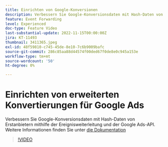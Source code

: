 ```yaml
---
title: Einrichten von Google-Konversionen
description: Verbessern Sie Google-Konversionsdaten mit Hash-Daten von Erstanbietern mithilfe der Ereignisweiterleitung und der Google Ads-API.
feature: Event Forwarding
level: Experienced
doc-type: Feature Video
last-substantial-update: 2022-11-15T00:00:00Z
jira: KT-11493
thumbnail: 3411365.jpeg
exl-id: 48f59810-c745-45de-8e10-7c6b9009bafc
source-git-commit: 286c85aa88d44574f00ded67f0de8e0c945a153e
workflow-type: tm+mt
source-wordcount: '50'
ht-degree: 0%

---
```


# Einrichten von erweiterten Konvertierungen für Google Ads

Verbessern Sie Google-Konversionsdaten mit Hash-Daten von Erstanbietern mithilfe der Ereignisweiterleitung und der Google Ads-API. Weitere Informationen finden Sie unter [die Dokumentation](https://experienceleague.adobe.com/docs/experience-platform/tags/extensions/adobe/google-ads-enhanced-conversions/overview.html)

>[!VIDEO](https://video.tv.adobe.com/v/3411365/?learn=on&enablevpops)
